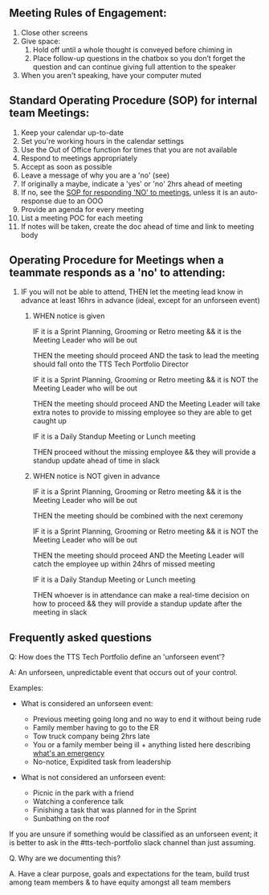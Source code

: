 ## Meeting Rules of Engagement:

1. Close other screens
1. Give space:
   1. Hold off until a whole thought is conveyed before chiming in
   1. Place follow-up questions in the chatbox so you don’t forget the question and can continue giving full attention to the speaker
1. When you aren't speaking, have your computer muted

## Standard Operating Procedure (SOP) for internal team Meetings:

1. Keep your calendar up-to-date
1. Set you're working hours in the calendar settings
1. Use the Out of Office function for times that you are not available
1. Respond to meetings appropriately
1. Accept as soon as possible
1. Leave a message of why you are a 'no' (see)
1. If originally a maybe, indicate a 'yes' or 'no' 2hrs ahead of meeting
1. If no, see the [SOP for responding 'NO' to meetings](#operating-procedures-for-meeings-when-a-teammate-responds-as-a-no-to-attending), unless it is an auto-response due to an OOO
1. Provide an agenda for every meeting
1. List a meeting POC for each meeting
1. If notes will be taken, create the doc ahead of time and link to meeting body

## Operating Procedure for Meetings when a teammate responds as a 'no' to attending:

1. IF you will not be able to attend, THEN let the meeting lead know in advance at least 16hrs in advance (ideal, except for an unforseen event)

   1. WHEN notice is given

      IF it is a Sprint Planning, Grooming or Retro meeting && it is the Meeting Leader who will be out

      THEN the meeting should proceed AND the task to lead the meeting should fall onto the TTS Tech Portfolio Director

      IF it is a Sprint Planning, Grooming or Retro meeting && it is NOT the Meeting Leader who will be out

      THEN the meeting should proceed AND the Meeting Leader will take extra notes to provide to missing employee so they are able to get caught up

      IF it is a Daily Standup Meeting or Lunch meeting

      THEN proceed without the missing employee && they will provide a standup update ahead of time in slack


    1. WHEN notice is NOT given in advance

        IF it is a Sprint Planning, Grooming or Retro meeting && it is the Meeting Leader who will be out

        THEN the meeting should be combined with the next ceremony

        IF it is a Sprint Planning, Grooming or Retro meeting && it is NOT the Meeting Leader who will be out

       THEN the meeting should proceed AND the Meeting Leader will catch the employee up within 24hrs of missed meeting

        IF it is a Daily Standup Meeting or Lunch meeting

        THEN whoever is in attendance can make a real-time decision on how to proceed && they will provide a standup update after the meeting in slack

## Frequently asked questions

Q: How does the TTS Tech Portfolio define an 'unforseen event'?

A: An unforseen, unpredictable event that occurs out of your control.

Examples:

- What is considered an unforseen event:

  - Previous meeting going long and no way to end it without being rude
  - Family member having to go to the ER
  - Tow truck company being 2hrs late
  - You or a family member being ill + anything listed here describing [what's an emergency](https://www.gov.uk/time-off-for-dependants/whats-an-emergency)
  - No-notice, Expidited task from leadership

- What is not considered an unforseen event:
  - Picnic in the park with a friend
  - Watching a conference talk
  - Finishing a task that was planned for in the Sprint
  - Sunbathing on the roof

If you are unsure if something would be classified as an unforseen event; it is better to ask in the #tts-tech-portfolio slack channel than just assuming.

Q. Why are we documenting this?

A. Have a clear purpose, goals and expectations for the team, build trust among team members & to have equity amongst all team members
